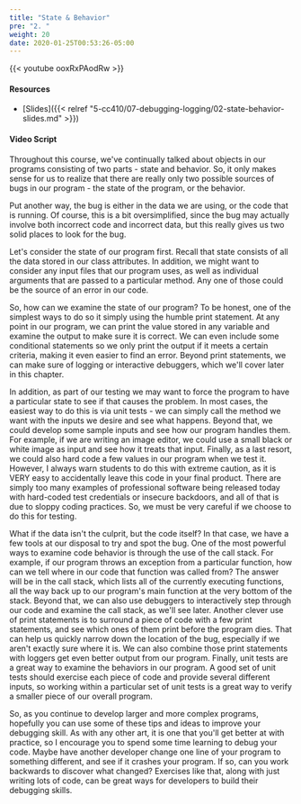 ```yaml
---
title: "State & Behavior"
pre: "2. "
weight: 20
date: 2020-01-25T00:53:26-05:00
---
```


{{< youtube ooxRxPAodRw >}}

#### Resources

* [Slides]({{< relref "5-cc410/07-debugging-logging/02-state-behavior-slides.md" >}})

#### Video Script

Throughout this course, we've continually talked about objects in our programs consisting of two parts - state and behavior. So, it only makes sense for us to realize that there are really only two possible sources of bugs in our program - the state of the program, or the behavior.

Put another way, the bug is either in the data we are using, or the code that is running. Of course, this is a bit oversimplified, since the bug may actually involve both incorrect code and incorrect data, but this really gives us two solid places to look for the bug. 

Let's consider the state of our program first. Recall that state consists of all the data stored in our class attributes. In addition, we might want to consider any input files that our program uses, as well as individual arguments that are passed to a particular method. Any one of those could be the source of an error in our code. 

So, how can we examine the state of our program? To be honest, one of the simplest ways to do so it simply using the humble print statement. At any point in our program, we can print the value stored in any variable and examine the output to make sure it is correct. We can even include some conditional statements so we only print the output if it meets a certain criteria, making it even easier to find an error. Beyond print statements, we can make sure of logging or interactive debuggers, which we'll cover later in this chapter. 

In addition, as part of our testing we may want to force the program to have a particular state to see if that causes the problem. In most cases, the easiest way to do this is via unit tests - we can simply call the method we want with the inputs we desire and see what happens. Beyond that, we could develop some sample inputs and see how our program handles them. For example, if we are writing an image editor, we could use a small black or white image as input and see how it treats that input. Finally, as a last resort, we could also hard code a few values in our program when we test it. However, I always warn students to do this with extreme caution, as it is VERY easy to accidentally leave this code in your final product. There are simply too many examples of professional software being released today with hard-coded test credentials or insecure backdoors, and all of that is due to sloppy coding practices. So, we must be very careful if we choose to do this for testing. 

What if the data isn't the culprit, but the code itself? In that case, we have a few tools at our disposal to try and spot the bug. One of the most powerful ways to examine code behavior is through the use of the call stack. For example, if our program throws an exception from a particular function, how can we tell where in our code that function was called from? The answer will be in the call stack, which lists all of the currently executing functions, all the way back up to our program's main function at the very bottom of the stack. Beyond that, we can also use debuggers to interactively step through our code and examine the call stack, as we'll see later. Another clever use of print statements is to surround a piece of code with a few print statements, and see which ones of them print before the program dies. That can help us quickly narrow down the location of the bug, especially if we aren't exactly sure where it is. We can also combine those print statements with loggers get even better output from our program. Finally, unit tests are a great way to examine the behaviors in our program. A good set of unit tests should exercise each piece of code and provide several different inputs, so working within a particular set of unit tests is a great way to verify a smaller piece of our overall program.

So, as you continue to develop larger and more complex programs, hopefully you can use some of these tips and ideas to improve your debugging skill. As with any other art, it is one that you'll get better at with practice, so I encourage you to spend some time learning to debug your code. Maybe have another developer change one line of your program to something different, and see if it crashes your program. If so, can you work backwards to discover what changed? Exercises like that, along with just writing lots of code, can be great ways for developers to build their debugging skills. 